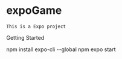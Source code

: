 # expoGame
    This is a Expo project

Getting Started

npm install expo-cli --global
npm expo start
